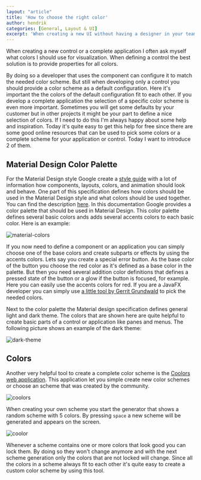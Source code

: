 ```yaml
---
layout: "article"
title: 'How to choose the right color'
author: hendrik
categories: [General, Layout & UI]
excerpt: 'When creating a new UI without having a designer in your team or concrete view templates you need to choose the colors of your design by yourself. Thanksfully there are tools that helps to find good color combinations'
---
```

When creating a new control or a complete application I often ask myself what colors I should use for visualization. When defining a control the best solution is to provide properties for all colors.

By doing so a developer that uses the component can configure it to match the needed color scheme. But still when developing only a control you should provide a color scheme as a default configuration. Here it's important the the colors of the default configuration fit to each other. If you develop a complete application the selection of a specific color scheme is even more important. Sometimes you will get some defaults by your customer but in other projects it might be your part to define a nice selection of colors. If I need to do this I'm always happy about some help and inspiration. Today it's quite easy to get this help for free since there are some good online resources that can be used to pick some colors or a complete scheme for your application or control. Today I want to introduce 2 of them.

## Material Design Color Palette

For the Material Design style Google create a [style guide](https://www.google.com/design/spec/material-design/introduction.html) with a lot of information how components, layouts, colors, and animation should look and behave. One part of this specification defines how colors should be used in the Material Design style and what colors should be used together. You can find the description [here](https://www.google.com/design/spec/style/color.html#). In this documentation Google provides a color palette that should be used in Material Design. This color palette defines several basic colors ands adds several accents colors to each basic color. Here is an example:

![material-colors](/posts/guigarage-legacy/material-colors-1024x513.png)

If you now need to define a component or an application you can simply choose one of the base colors and create subparts or effects by using the accents colors. Lets say you create a special error button. As the base color of the button you choose the red color as it's defined as a base color in the palette. But then you need several addition color definitions that defines a pressed state of the button or a glow if the button is focused, for example. Here you can easily use the accents colors for red. If you are a JavaFX developer you can simply use [a little tool by Gerrit Grundwald](http://harmoniccode.blogspot.de/2016/01/colors.html) to pick the needed colors.

Next to the color palette the Material design specification defines general light and dark theme. The colors that are shown here are quite helpful to create basic parts of a control or application like panes and menus. The following picture shows an example of the dark theme:

![dark-theme](/posts/guigarage-legacy/dark-theme-1024x843.png)

## Colors

Another very helpful tool to create a complete color scheme is the [Coolors web application](https://coolors.co). This application let you simple create new color schemes or choose an scheme that was created by the community.

![coolors](/posts/guigarage-legacy/coolors-1024x255.png)

When creating your own scheme you start the generator that shows a random scheme with 5 colors. By pressing `space` a new scheme will be generated and appears on the screen.

![coolor](/posts/guigarage-legacy/coolor-1024x520.png)

Whenever a scheme contains one or more colors that look good you can lock them. By doing so they won't change anymore and with the next scheme generation only the colors that are not locked will change. Since all the colors in a scheme always fit to each other it's quite easy to create a custom color scheme by using this tool.
